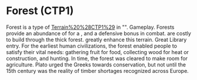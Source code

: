# Forest (CTP1)

Forest is a type of [Terrain%20%28CTP1%29](terrain) in "".
Gameplay.
Forests provide an abundance of for a , and a defensive bonus in combat. are costly to build through the thick forest. greatly enhance this terrain. 
Great Library entry.
For the earliest human civilizations, the forest enabled people to satisfy their vital needs: gathering fruit for food, collecting wood for heat or construction, and hunting. In time, the forest was cleared to make room for agriculture. Plato urged the Greeks towards conservation, but not until the 15th century was the reality of timber shortages recognized across Europe.